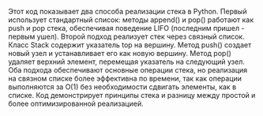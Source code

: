 Этот код показывает два способа реализации стека в Python. 
Первый использует стандартный список: методы append() и pop() работают как push и pop стека, обеспечивая поведение LIFO (последним пришел - первым ушел).
Второй подход реализует стек через связный список.
Класс Stack содержит указатель top на вершину. Метод push() создает новый узел и устанавливает его как новую вершину. Метод pop() удаляет верхний элемент, перемещая указатель на следующий узел.
Оба подхода обеспечивают основные операции стека, но реализация на связном списке более эффективна по времени, так как операции выполняются за O(1) без необходимости сдвигать элементы, как в списке.
Код демонстрирует принципы стека и разницу между простой и более оптимизированной реализацией.
